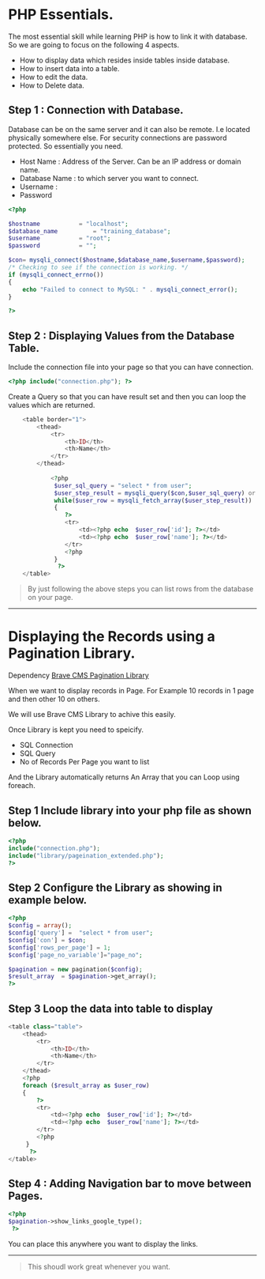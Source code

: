 # PHP Essentials. 

The most essential skill while learning PHP is how to link it with database. 
So we are going to focus on the following 4 aspects. 

- How to display data which resides inside tables inside database. 
- How to insert data into a table. 
- How to edit the data. 
- How to Delete data. 


## Step 1 : Connection with Database. 

Database can be on the same server and it can also be remote. I.e located physically somewhere else. 
For security connections are password protected. 
So essentially you need. 

- Host Name : Address of the Server. Can be an IP address or domain name. 
- Database Name : to which server you want to connect. 
- Username : 
- Password 


``` php
<?php 

$hostname			= "localhost";
$database_name			= "training_database";
$username			= "root";
$password			= "";

$con= mysqli_connect($hostname,$database_name,$username,$password);
/* Checking to see if the connection is working. */
if (mysqli_connect_errno())
{
	echo "Failed to connect to MySQL: " . mysqli_connect_error();
}

?>
```

## Step 2 : Displaying Values from the Database Table. 

Include the connection file into your page so that you can have connection. 
``` php
<?php include("connection.php"); ?>
```

Create a Query so that you can have result set and then you can loop the values which are returned. 
``` php
	<table border="1">
		<thead>
			<tr>
				<th>ID</th>
				<th>Name</th>
			</tr>
		</thead>
		
			<?php 
			 $user_sql_query = "select * from user";
			 $user_step_result = mysqli_query($con,$user_sql_query) or die(mysqli_error($con));
			 while($user_row = mysqli_fetch_array($user_step_result))
			 {
			 	?>
			 	<tr>
				 	<td><?php echo  $user_row['id']; ?></td>
				 	<td><?php echo  $user_row['name']; ?></td>
			 	</tr>
			 	<?php
			 }
			  ?>
	</table>
```

> By just following the above steps you can list rows from the database on your page. 

***

# Displaying the Records using a Pagination Library. 

Dependency [Brave CMS Pagination Library](https://github.com/shishirraven/Brave-CMS-Library)

When we want to display records in Page. For Example 10 records in 1 page and then other 10 on others. 

We will use Brave CMS Library to achive this easily. 

Once Library is kept you need to speicify. 
- SQL Connection
- SQL Query
- No of Records Per Page you want to list

And the Library automatically returns 
An Array that you can Loop using foreach. 

## Step 1 Include library into your php file as shown below. 

``` php
<?php 
include("connection.php");
include("library/pageination_extended.php");
?>
```
## Step 2  Configure the Library as showing in example below. 

```php
<?php
$config = array();
$config['query'] =  "select * from user";
$config['con'] = $con;
$config['rows_per_page'] = 1;
$config['page_no_variable']="page_no";

$pagination = new pagination($config);
$result_array  = $pagination->get_array();
?>
```
## Step 3 Loop the data into table to display

```php
<table class="table">
	<thead>
		<tr>
			<th>ID</th>
			<th>Name</th>
		</tr>
	</thead>
	<?php 
	foreach ($result_array as $user_row) 
	{
	 	?>
	 	<tr>
		 	<td><?php echo  $user_row['id']; ?></td>
		 	<td><?php echo  $user_row['name']; ?></td>
	 	</tr>
	 	<?php
	 }
	  ?>
</table>
```

## Step 4 : Adding Navigation bar to move between Pages.  

```php
<?php 
$pagination->show_links_google_type();
 ?>
```
You can place this anywhere you want to display the links. 

***


> This shoudl work great whenever you want. 








